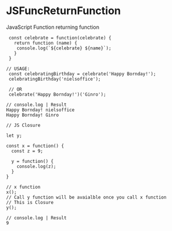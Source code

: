 # JSFuncReturnFunction
JavaScript Function returning function 

```JS
 const celebrate = function(celebrate) {
   return function (name) {
    console.log(`${celebrate} ${name}`);
   }
 } 

// USAGE:
 const celebratingBirthday = celebrate('Happy Bornday!');
 celebratingBirthday('nielsoffice');

 // OR 
 celebrate('Happy Bornday!')('Ginro');
 ```
 
 ```JS
 // console.log | Result
 Happy Bornday! nielsoffice
 Happy Bornday! Ginro
 ```

```JS
// JS Closure 

let y;

const x = function() {
  const z = 9;

  y = function() {
    console.log(z);
  }
}

// x function
x();
// Call y function will be avaialble once you call x function 
// This is Closure
y(); 

```

 ```JS
 // console.log | Result
 9
 ```
